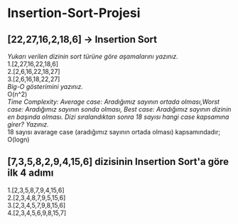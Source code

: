 # Insertion-Sort-Projesi
## [22,27,16,2,18,6] -> Insertion Sort  
*Yukarı verilen dizinin sort türüne göre aşamalarını yazınız.*  
1.[2,27,16,22,18,6]  
2.[2,6,16,22,18,27]  
3.[2,6,16,18,22,27]  
*Big-O gösterimini yazınız.*  
O(n^2)  
*Time Complexity: Average case: Aradığımız sayının ortada olması,Worst case: Aradığımız sayının sonda olması, Best case: Aradığımız sayının dizinin en başında olması.*  *Dizi sıralandıktan sonra 18 sayısı hangi case kapsamına girer? Yazınız.*  
18 sayısı avarage case (aradığımız sayının ortada olması) kapsamındadır; O(logn)  
## [7,3,5,8,2,9,4,15,6] dizisinin Insertion Sort'a göre ilk 4 adımı 
1.[2,3,5,8,7,9,4,15,6]  
2.[2,3,4,8,7,9,5,15,6]  
3.[2,3,4,5,7,9,8,15,6]  
4.[2,3,4,5,6,9,8,15,7]


